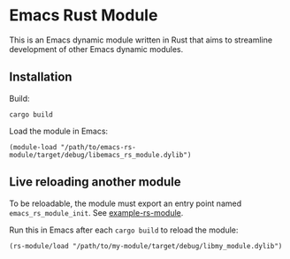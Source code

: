 # Emacs Rust Module

This is an Emacs dynamic module written in Rust that aims to streamline development of other Emacs dynamic modules.

## Installation
Build:

``` shell
cargo build
```

Load the module in Emacs:

```elisp
(module-load "/path/to/emacs-rs-module/target/debug/libemacs_rs_module.dylib")
```

## Live reloading another module
To be reloadable, the module must export an entry point named `emacs_rs_module_init`. See [example-rs-module](example-rs-module).

Run this in Emacs after each `cargo build` to reload the module:

```elisp
(rs-module/load "/path/to/my-module/target/debug/libmy_module.dylib")
```
